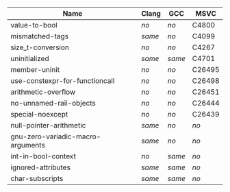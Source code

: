 Name                                  | Clang        | GCC              | MSVC   |
--------------------------------------|--------------|------------------|--------|
value-to-bool                         | *no*         | *no*             | C4800  |
mismatched-tags                       | *same*       | *no*             | C4099  | 
size_t-conversion                     | *no*         | *no*             | C4267  |
uninitialized                         | *same*       | *same*           | C4701  |
member-uninit                         | *no*         | *no*             | C26495 |
use-constexpr-for-functioncall        | *no*         | *no*             | C26498 |
arithmetic-overflow                   | *no*         | *no*             | C26451 |
no-unnamed-raii-objects               | *no*         | *no*             | C26444 |
special-noexcept                      | *no*         | *no*             | C26439 |
null-pointer-arithmetic               | *same*       | *no*             | *no*   |
gnu-zero-variadic-macro-arguments     | *same*       | *no*             | *no*   |
int-in-bool-context                   | *no*         | *same*           | *no*   |
ignored-attributes                    | *same*       | *same*           | *no*   |
char-subscripts                       | *same*       | *same*           | *no*   |